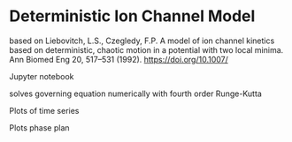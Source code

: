 # Deterministic Ion Channel Model
based on
Liebovitch, L.S., Czegledy, F.P. A model of ion channel kinetics based on deterministic, chaotic motion in a potential with two local minima. Ann Biomed Eng 20, 517–531 (1992). https://doi.org/10.1007/

Jupyter notebook 

solves governing equation numerically with fourth order Runge-Kutta

Plots of time series

Plots phase plan
